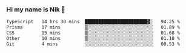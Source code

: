 ### Hi my name is Nik 👋

<!--
**NikDoe/NikDoe** is a ✨ _special_ ✨ repository because its `README.md` (this file) appears on your GitHub profile.

Here are some ideas to get you started:

- 🔭 I’m currently working on ...
- 🌱 I’m currently learning ...
- 👯 I’m looking to collaborate on ...
- 🤔 I’m looking for help with ...
- 💬 Ask me about ...
- 📫 How to reach me: ...
- 😄 Pronouns: ...
- ⚡ Fun fact: ...
-->

<!--START_SECTION:waka-->

```txt
TypeScript   14 hrs 30 mins  ███████████████████████▓░   94.25 %
Prisma       17 mins         ▒░░░░░░░░░░░░░░░░░░░░░░░░   01.89 %
CSS          15 mins         ▒░░░░░░░░░░░░░░░░░░░░░░░░   01.68 %
Other        10 mins         ▒░░░░░░░░░░░░░░░░░░░░░░░░   01.10 %
Git          4 mins          ░░░░░░░░░░░░░░░░░░░░░░░░░   00.53 %
```

<!--END_SECTION:waka-->
